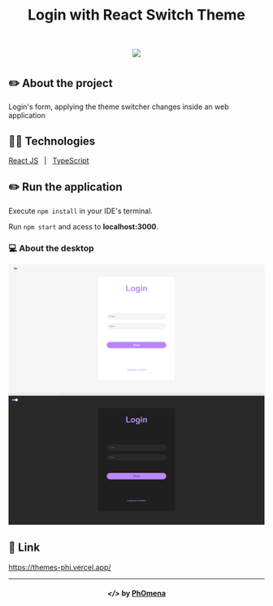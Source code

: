 <h1 align="center">Login with React Switch Theme</h1>

<h1 align="center"><img width="100" src="https://cdn.icon-icons.com/icons2/1535/PNG/128/3298613-onoff-switch-switchoff-switchon_106998.png"></h1>

## ✏️ About the project

Login's form, applying the theme switcher changes inside an web application

## 👨‍💻 Technologies

<p display="block" align="left">
  <a href="https://reactjs.org/">React JS</a>&nbsp;&nbsp;&nbsp;|&nbsp;&nbsp;
  <a href="https://www.typescriptlang.org/docs/">TypeScript</a>
</p>

## ✏️ Run the application

Execute ```npm install``` in your IDE's terminal.

Run ```npm start``` and acess to **localhost:3000**.

### 💻 About the desktop
<p align="center">
<img width="600" src="./assets/light.png" alt="Desktop1">
<img width="600" src="./assets/dark.png" alt="Desktop1">  
</p>

## 🔗 Link
https://themes-phi.vercel.app/

---

<h4 align="center"> <em>&lt;/&gt;</em> by <a href="https://github.com/PhOmena" target="_blank">PhOmena</a> </h4>









